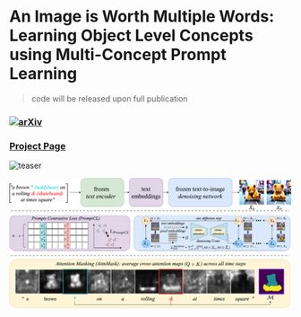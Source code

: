 # An Image is Worth Multiple Words: Learning Object Level Concepts using Multi-Concept Prompt Learning

> code will be released upon full publication
### [![arXiv](https://img.shields.io/badge/arXiv-2208.01618-b31b1b.svg)](https://arxiv.org/abs/tbc)
### [Project Page](https://mcpl.github.io)&ensp;&ensp;&ensp;

![teaser](docs/teaser.png)

![teaser](docs/method.png)




